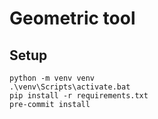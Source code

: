 # Geometric tool

## Setup


    python -m venv venv
    .\venv\Scripts\activate.bat
    pip install -r requirements.txt
    pre-commit install
